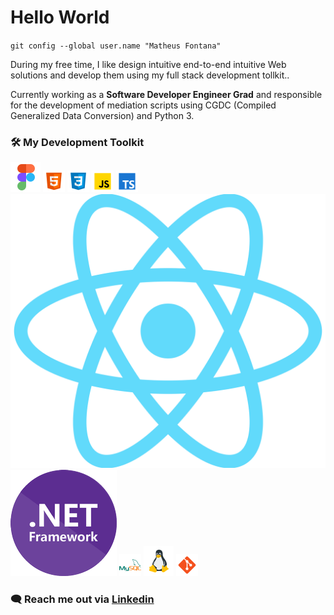 # Hello World
`git config --global user.name "Matheus Fontana"`

During my free time, I like design intuitive end-to-end intuitive Web solutions and develop them using my full stack development tollkit..

Currently working as a **Software Developer Engineer Grad** and responsible for the development of mediation scripts using CGDC (Compiled Generalized Data Conversion) and Python 3.

### 🛠️ **My Development Toolkit**

![figma](figma.png)
![html5](html5.png)
![css3](css3.png)
![javascript](javascript.png)
![typescript](typescript.png)
![reactjs](reactjs.png)
![dotnet](dotnet.png)
![mysql](mysql.png)
![linux](linux.png)
![git](git.png)

### 🗨️ **Reach me out** via [Linkedin](https://www.linkedin.com/in/matheusfontana)
